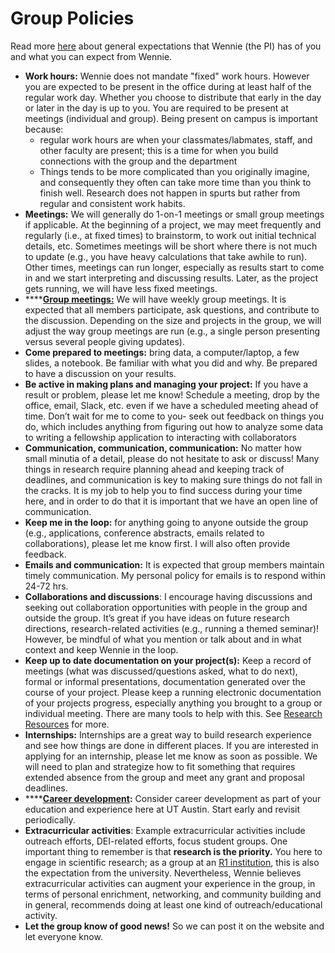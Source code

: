 # Group Policies



Read more [here](group-expectations.md) about general expectations that Wennie (the PI) has of you and what you can expect from Wennie.

* **Work hours:** Wennie does not mandate "fixed" work hours. However you are expected to be present in the  office during at least half of the regular work day. Whether you choose to distribute that early in the day or later in the day is up to you. You are required to be present at meetings (individual and group). Being present on campus is important because:
  * regular work hours are when your classmates/labmates, staff, and other faculty are present; this is a time for when you build connections with the group and the department
  * Things tends to be more complicated than you originally imagine, and consequently they often can take more time than you think to finish well. Research does not happen in spurts but rather from regular and consistent work habits.&#x20;
* **Meetings:** We will generally do 1-on-1 meetings or small group meetings if applicable. At the beginning of a project, we may meet frequently and regularly (i.e., at fixed times) to brainstorm, to work out initial technical details, etc. Sometimes meetings will be short where there is not much to update (e.g., you have heavy calculations that take awhile to run). Other times, meetings can run longer, especially as results start to come in and we start interpreting and discussing results. Later, as the project gets running, we will have less fixed meetings.
* ****[**Group meetings:**](group-meetings.md) We will have weekly group meetings. It is expected that all members participate, ask questions, and contribute to the discussion. Depending on the size and projects in the group, we will adjust the way group meetings are run (e.g., a single person presenting versus several people giving updates).
* **Come prepared to meetings:** bring data, a computer/laptop, a few slides, a notebook. Be familiar with what you did and why. Be prepared to have a discussion on your results.
* **Be active in making plans and managing your project:** If you have a result or problem, please let me know! Schedule a meeting, drop by the office, email, Slack, etc. even if we have a scheduled meeting ahead of time. Don’t wait for me to come to you- seek out feedback on things you do, which includes anything from figuring out how to analyze some data to writing a fellowship application to interacting with collaborators&#x20;
* **Communication, communication, communication:** No matter how small minutia of a detail, please do not hesitate to ask or discuss! Many things in research require planning ahead and keeping track of deadlines, and communication is key to making sure things do not fall in the cracks. It is my job to help you to find success during your time here, and in order to do that it is important that we have an open line of communication.&#x20;
* **Keep me in the loop:** for anything going to anyone outside the group (e.g., applications, conference abstracts, emails related to collaborations), please let me know first. I will also often provide feedback.
* **Emails and communication:** It is expected that group members maintain timely communication. My personal policy for emails is to respond within 24-72 hrs.
* **Collaborations and discussions**: I encourage having discussions and seeking out collaboration opportunities with people in the group and outside the group. It’s great if you have ideas on future research directions, research-related activities (e.g., running a themed seminar)! However, be mindful of what you mention or talk about and in what context and keep Wennie in the loop.&#x20;
* **Keep up to date documentation on your project(s):** Keep a record of meetings (what was discussed/questions asked, what to do next), formal or informal presentations, documentation generated over the course of your project. Please keep a running electronic documentation of your projects progress, especially anything you brought to a group or individual meeting. There are many tools to help with this. See [Research Resources](broken-reference) for more.&#x20;
* **Internships:** Internships are a great way to build research experience and see how things are done in different places. If you are interested in applying for an internship, please let me know as soon as possible. We will need to plan and strategize how to fit something that requires extended absence from the group and meet any grant and proposal deadlines.
* ****[**Career development**](../educational-resources/career-development.md)**:** Consider career development as part of your education and experience here at UT Austin. Start early and revisit periodically.
* **Extracurricular activities**: Example extracurricular activities include outreach efforts, DEI-related efforts, focus student groups. One important thing to remember is that **research is the priority.** You here to engage in scientific research; as a group at an [R1 institution](https://carnegieclassifications.iu.edu/classification\_descriptions/basic.php), this is also the expectation from the university. Nevertheless, Wennie believes extracurricular activities can augment your experience in the group, in terms of personal enrichment, networking, and community building and in general, recommends doing at least one kind of outreach/educational activity.
* **Let the group know of good news!** So we can post it on the website and let everyone know.
